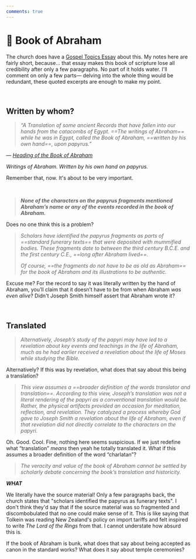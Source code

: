 ```yaml
---
comments: true
---
```

# 📜 Book of Abraham
The church does have a [Gospel Topics Essay](https://www.churchofjesuschrist.org/study/manual/gospel-topics-essays/translation-and-historicity-of-the-book-of-abraham?lang=eng&old=true) about this. My notes here are fairly short, because... that essay makes this book of scripture lose all credibility after only a few paragraphs. No part of it holds water. I'll comment on only a few parts— delving into the whole thing would be redundant, these quoted excerpts are enough to make my point.

&nbsp;

## Written by whom?
> _“A Translation of some ancient Records that have fallen into our hands from the catacombs of Egypt. ==The writings of Abraham== while he was in Egypt, called the Book of Abraham, ==written by his own hand==, upon papyrus.”_

— *[Heading of the Book of Abraham](https://www.churchofjesuschrist.org/study/scriptures/pgp/abr/1?lang=eng&id=study_intro1#study_intro1)*

*Writings of Abraham. Written by his own hand on papyrus.*

Remember that, now. It's about to be very important.

&nbsp;

> ***None of the characters on the papyrus fragments mentioned Abraham’s name or any of the events recorded in the book of Abraham.***

Does no one think this is a problem?

> *Scholars have identified the papyrus fragments as parts of ==standard funerary texts== that were deposited with mummified bodies. These fragments date to between the third century B.C.E. and the first century C.E., ==long after Abraham lived==.*
> 
> *Of course, ==the fragments do not have to be as old as Abraham== for the book of Abraham and its illustrations to be authentic.*

Excuse me? For the record to say it was literally written by the hand of Abraham, you’ll claim that it doesn’t have to be from when Abraham *was even alive*? Didn't Joseph Smith himself assert that Abraham wrote it?

&nbsp;

## Translated
> *Alternatively, Joseph’s study of the papyri may have led to a revelation about key events and teachings in the life of Abraham, much as he had earlier received a revelation about the life of Moses while studying the Bible.*

Alternatively? If this was by revelation, what does that say about this being a translation?

> *This view assumes a ==broader definition of the words translator and translation==. According to this view, Joseph’s translation was not a literal rendering of the papyri as a conventional translation would be. Rather, the physical artifacts provided an occasion for meditation, reflection, and revelation. They catalyzed a process whereby God gave to Joseph Smith a revelation about the life of Abraham, even if that revelation did not directly correlate to the characters on the papyri.*

Oh. Good. Cool. Fine, nothing here seems suspicious. If we just redefine what “translation” _means_ then yeah he totally translated it. What if this assumes a broader definition of the word “charlatan”?

> *The veracity and value of the book of Abraham cannot be settled by scholarly debate concerning the book’s translation and historicity.*

***WHAT***

We literally have the source material! Only a few paragraphs back, the church states that "scholars identified the papyrus as funerary texts". I don't think they'd say that if the source material was so fragmented and discombobulated that no one could make sense of it. This is like saying that Tolkein was reading New Zealand's policy on import tariffs and felt inspired to write *The Lord of the Rings* from that. I cannot understate how absurd this is.

If the book of Abraham is bunk, what does that say about being accepted as canon in the standard works? What does it say about temple ceremonies?
